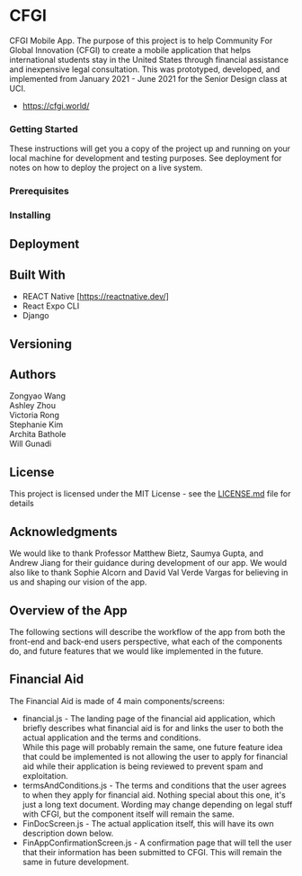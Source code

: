 # CFGI

CFGI Mobile App. The purpose of this project is to help Community For Global Innovation (CFGI) to create a mobile application that helps international students stay in the United States through financial assistance and inexpensive legal consultation. This was prototyped, developed, and implemented from January 2021 - June 2021 for the Senior Design class at UCI. 
* https://cfgi.world/

### Getting Started
These instructions will get you a copy of the project up and running on your local machine for development and testing purposes. See deployment for notes on how to deploy the project on a live system.

### Prerequisites


### Installing


## Deployment


## Built With
* REACT Native [https://reactnative.dev/]
* React Expo CLI
* Django

## Versioning



## Authors
Zongyao Wang <br />
Ashley Zhou <br />
Victoria Rong <br />
Stephanie Kim <br />
Archita Bathole <br />
Will Gunadi <br />

## License
This project is licensed under the MIT License - see the [LICENSE.md](LICENSE.md) file for details

## Acknowledgments
We would like to thank Professor Matthew Bietz, Saumya Gupta, and Andrew Jiang for their guidance during development of our app. We would also like to thank Sophie Alcorn and David Val Verde Vargas for believing in us and shaping our vision of the app. 


## Overview of the App
The following sections will describe the workflow of the app from both the front-end and back-end users perspective, what each of the components do, and future features that we would like implemented in the future. 

## Financial Aid
The Financial Aid is made of 4 main components/screens:
* financial.js - The landing page of the financial aid application, which briefly describes what financial aid is for and links the user to both the actual application and the terms and conditions. <br/> While this page will probably remain the same, one future feature idea that could be implemented is not allowing the user to apply for financial aid while their application is being reviewed to prevent spam and exploitation.  
* termsAndConditions.js - The terms and conditions that the user agrees to when they apply for financial aid. Nothing special about this one, it's just a long text document. Wording may change depending on legal stuff with CFGI, but the component itself will remain the same.  
* FinDocScreen.js - The actual application itself, this will have its own description down below. 
* FinAppConfirmationScreen.js - A confirmation page that will tell the user that their information has been submitted to CFGI. This will remain the same in future development.

<br/>


